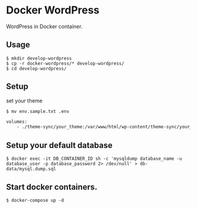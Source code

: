 # Docker WordPress

WordPress in Docker container.

## Usage

```
$ mkdir develop-wordpress
$ cp -r docker-wordpress/* develop-wordpress/
$ cd develop-wordpress/
```

## Setup

set your theme
```
$ mv env.sample.txt .env
```

```diff
volumes:
    - ./theme-sync/your_theme:/var/www/html/wp-content/theme-sync/your_theme # Change your_theme
```

## Setup your default database

```
$ docker exec -it DB_CONTAINER_ID sh -c 'mysqldump database_name -u database_user -p database_password 2> /dev/null' > db-data/mysql.dump.sql
```

## Start docker containers.

```
$ docker-compose up -d
```